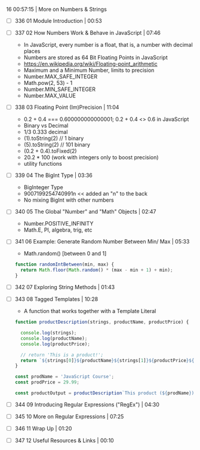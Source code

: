 16 00:57:15 | More on Numbers & Strings  
- [ ] 336 01 Module Introduction | 00:53  
- [ ] 337 02 How Numbers Work & Behave in JavaScript | 07:46
  - In JavaScript, every number is a float, that is, a number with decimal places
  - Numbers are stored as 64 Bit Floating Points in JavaScript
  - https://en.wikipedia.org/wiki/Floating-point_arithmetic
  - Maximum and a Minimum Number, limits to precision
  - Number.MAX_SAFE_INTEGER
  - Math.pow(2, 53) - 1
  - Number.MIN_SAFE_INTEGER
  - Number.MAX_VALUE
- [ ] 338 03 Floating Point (Im)Precision | 11:04
  - 0.2 + 0.4 === 0.600000000000001; 0.2 + 0.4 <> 0.6 in JavaScript
  - Binary vs Decimal
  - 1/3 0.333 decimal
  - (1).toString(2) // 1 binary
  - (5).toString(2) // 101 binary
  - (0.2 + 0.4).toFixed(2)
  - 20.2 * 100 (work with integers only to boost precision)
  - utility functions
- [ ] 339 04 The BigInt Type | 03:36
  - BigInteger Type
  - 9007199254740991n << added an "n" to the back
  - No mixing BigInt with other numbers
- [ ] 340 05 The Global "Number" and "Math" Objects | 02:47
  - Number.POSITIVE_INFINITY
  - Math.E, PI, algebra, trig, etc  
- [ ] 341 06 Example: Generate Random Number Between Min/ Max | 05:33

  - Math.random() [between 0 and 1]
  
  ```javascript
  function randomIntBetween(min, max) {
    return Math.floor(Math.random() * (max - min + 1) + min);
  }
  ```

- [ ] 342 07 Exploring String Methods | 01:43
- [ ] 343 08 Tagged Templates | 10:28
  - A function that works together with a Template Literal
  
  ```javascript
  function productDescription(strings, productName, productPrice) {
  
    console.log(strings);
    console.log(productName);
    console.log(productPrice);
  
    // return 'This is a product!';
    return `${strings[0]}${productName}${strings[1]}${productPrice}${strings[2]}`;
  }
  
  const prodName = 'JavaScript Course';
  const prodPrice = 29.99;
  
  const productOutput = productDescription`This product (${prodName}) is ${prodPrice}`;
  ```
  
- [ ] 344 09 Introducing Regular Expressions ("RegEx") | 04:30  
- [ ] 345 10 More on Regular Expressions | 07:25  
- [ ] 346 11 Wrap Up | 01:20  
- [ ] 347 12 Useful Resources & Links | 00:10
